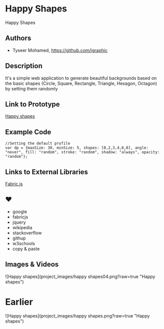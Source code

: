 # Happy Shapes
Happy Shapes
## Authors
- Tyseer Mohamed, https://github.com/igraphic

## Description
It's a simple web application to generate beautiful backgrounds based on the basic shapes (Circle, Square, Rectangle, Triangle, Hexagon, Octagon) by setting them randomly

## Link to Prototype

[Happy shapes](http://happy-shapes.appspot.com/ "Happy shapes")

## Example Code
```
//Setting the default profile
var dp = {maxSize: 30, minSize: 5, shapes: [0,2,3,4,6,8], angle: "never", fill: "random", stroke: "random", shadow: "always", opacity: "random"};
```
## Links to External Libraries

[Fabric.js](http://fabricjs.com/ "http://fabricjs.com/")

## ♥

- google
- fabricjs
- jquery
- wikipedia
- stackoverflow
- githup
- w3schools
- copy & paste

## Images & Videos

![Happy shapes](project_images/happy shapes04.png?raw=true "Happy shapes")

# Earlier
![Happy shapes](project_images/happy shapes.png?raw=true "Happy shapes")


